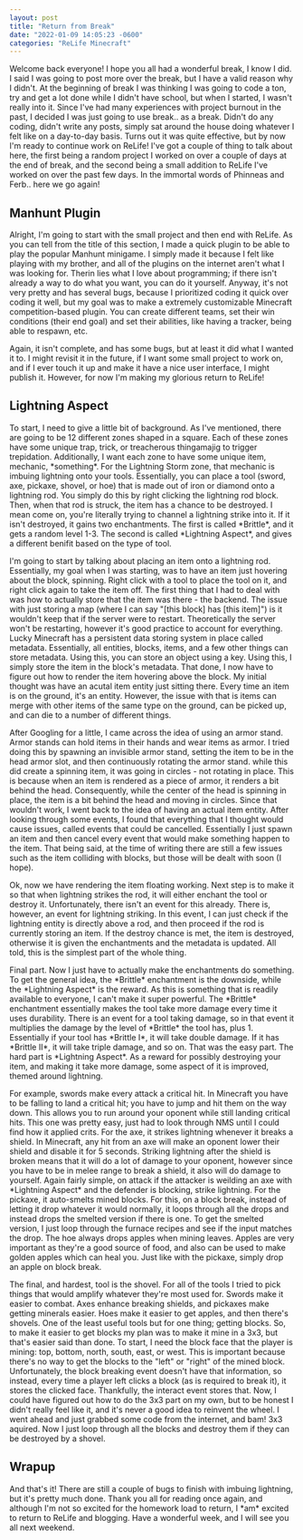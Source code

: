 ```yaml
---
layout: post
title: "Return from Break"
date: "2022-01-09 14:05:23 -0600"
categories: "ReLife Minecraft"
---
```


<p class="paragraph" markdown="1">Welcome back everyone! I hope you all had a wonderful break, I know I did. I said I was going to post more over the break, but I have a valid reason why I didn't. At the beginning of break I was thinking I was going to code a ton, try and get a lot done while I didn't have school, but when I started, I wasn't really into it. Since I've had many experiences with project burnout in the past, I decided I was just going to use break.. as a break. Didn't do any coding, didn't write any posts, simply sat around the house doing whatever I felt like on a day-to-day basis. Turns out it was quite effective, but by now I'm ready to continue work on ReLife! I've got a couple of thing to talk about here, the first being a random project I worked on over a couple of days at the end of break, and the second being a small addition to ReLife I've worked on over the past few days. In the immortal words of Phinneas and Ferb.. here we go again!</p>
<h2 class="heading">Manhunt Plugin</h2>
<p class="paragraph" markdown="1">Alright, I'm going to start with the small project and then end with ReLife. As you can tell from the title of this section, I made a quick plugin to be able to play the popular Manhunt minigame. I simply made it because I felt like playing with my brother, and all of the plugins on the internet aren't what I was looking for. Therin lies what I love about programming; if there isn't already a way to do what you want, you can do it yourself. Anyway, it's not very pretty and has several bugs, because I prioritized coding it quick over coding it well, but my goal was to make a extremely customizable Minecraft competition-based plugin. You can create different teams, set their win conditions (their end goal) and set their abilities, like having a tracker, being able to respawn, etc.</p>
<p class="paragraph" markdown="1">Again, it isn't complete, and has some bugs, but at least it did what I wanted it to. I might revisit it in the future, if I want some small project to work on, and if I ever touch it up and make it have a nice user interface, I might publish it. However, for now I'm making my glorious return to ReLife!</p>
<h2 class="heading">Lightning Aspect</h2>
<p class="paragraph" markdown="1">To start, I need to give a little bit of background. As I've mentioned, there are going to be 12 different zones shaped in a square. Each of these zones have some unique trap, trick, or treacherous thingamajig to trigger trepidation. Additionally, I want each zone to have some unique item, mechanic, *something*. For the Lightning Storm zone, that mechanic is imbuing lightning onto your tools. Essentially, you can place a tool (sword, axe, pickaxe, shovel, or hoe) that is made out of iron or diamond onto a lightning rod. You simply do this by right clicking the lightning rod block. Then, when that rod is struck, the item has a chance to be destroyed. I mean come on, you're literally trying to channel a lightning strike into it. If it isn't destroyed, it gains two enchantments. The first is called *Brittle*, and it gets a random level 1-3. The second is called *Lightning Aspect*, and gives a different benifit based on the type of tool.</p>
<p class="paragraph" markdown="1">I'm going to start by talking about placing an item onto a lightning rod. Essentially, my goal when I was starting, was to have an item just hovering about the block, spinning. Right click with a tool to place the tool on it, and right click again to take the item off. The first thing that I had to deal with was how to actually store that the item was there - the backend. The issue with just storing a map (where I can say "[this block] has [this item]") is it wouldn't keep that if the server were to restart. Theoretically the server won't be restarting, however it's good practice to account for everything. Lucky Minecraft has a persistent data storing system in place called metadata. Essentially, all entities, blocks, items, and a few other things can store metadata. Using this, you can store an object using a key. Using this, I simply store the item in the block's metadata. That done, I now have to figure out how to render the item hovering above the block. My initial thought was have an acutal item entity just sitting there. Every time an item is on the ground, it's an entity. However, the issue with that is items can merge with other items of the same type on the ground, can be picked up, and can die to a number of different things.</p>
<p class="paragraph" markdown="1">After Googling for a little, I came across the idea of using an armor stand. Armor stands can hold items in their hands and wear items as armor. I tried doing this by spawning an invisible armor stand, setting the item to be in the head armor slot, and then continuously rotating the armor stand. while this did create a spinning item, it was going in circles - not rotating in place. This is because when an item is rendered as a piece of armor, it renders a bit behind the head. Consequently, while the center of the head is spinning in place, the item is a bit behind the head and moving in circles. Since that wouldn't work, I went back to the idea of having an actual item entity. After looking through some events, I found that everything that I thought would cause issues, called events that could be cancelled. Essentially I just spawn an item and then cancel every event that would make something happen to the item. That being said, at the time of writing there are still a few issues such as the item colliding with blocks, but those will be dealt with soon (I hope).</p>
<p class="paragraph" markdown="1">Ok, now we have rendering the item floating working. Next step is to make it so that when lightning strikes the rod, it will either enchant the tool or destroy it. Unfortunately, there isn't an event for this already. There is, however, an event for lightning striking. In this event, I can just check if the lightning entity is directly above a rod, and then proceed if the rod is currently storing an item. If the destroy chance is met, the item is destroyed, otherwise it is given the enchantments and the metadata is updated. All told, this is the simplest part of the whole thing.</p>
<p class="paragraph" markdown="1">Final part. Now I just have to actually make the enchantments do something. To get the general idea, the *Brittle* enchantment is the downside, while the *Lightning Aspect* is the reward. As this is something that is readily available to everyone, I can't make it super powerful. The *Brittle* enchantment essentially makes the tool take more damage every time it uses durability. There is an event for a tool taking damage, so in that event it multiplies the damage by the level of *Brittle* the tool has, plus 1. Essentially if your tool has *Brittle I*, it will take double damage. If it has *Brittle II*, it will take triple damage, and so on. That was the easy part. The hard part is *Lightning Aspect*. As a reward for possibly destroying your item, and making it take more damage, some aspect of it is improved, themed around lightning.</p>
<p class="paragraph" markdown="1">For example, swords make every attack a critical hit. In Minecraft you have to be falling to land a critical hit; you have to jump and hit them on the way down. This allows you to run around your oponent while still landing critical hits. This one was pretty easy, just had to look through NMS until I could find how it applied crits. For the axe, it strikes lightning whenever it breaks a shield. In Minecraft, any hit from an axe will make an oponent lower their shield and disable it for 5 seconds. Striking lightning after the shield is broken means that it will do a lot of damage to your oponent, however since you have to be in melee range to break a shield, it also will do damage to yourself. Again fairly simple, on attack if the attacker is weilding an axe with *Lightning Aspect* and the defender is blocking, strike lightning. For the pickaxe, it auto-smelts mined blocks. For this, on a block break, instead of letting it drop whatever it would normally, it loops through all the drops and instead drops the smelted version if there is one. To get the smelted version, I just loop through the furnace recipes and see if the input matches the drop. The hoe always drops apples when mining leaves. Apples are very important as they're a good source of food, and also can be used to make golden apples which can heal you. Just like with the pickaxe, simply drop an apple on block break.</p>
<p class="paragraph" markdown="1">The final, and hardest, tool is the shovel. For all of the tools I tried to pick things that would amplify whatever they're most used for. Swords make it easier to combat. Axes enhance breaking shields, and pickaxes make getting minerals easier. Hoes make it easier to get apples, and then there's shovels. One of the least useful tools but for one thing; getting blocks. So, to make it easier to get blocks my plan was to make it mine in a 3x3, but that's easier said than done. To start, I need the block face that the player is mining: top, bottom, north, south, east, or west. This is important because there's no way to get the blocks to the "left" or "right" of the mined block. Unfortunately, the block breaking event doesn't have that information, so instead, every time a player left clicks a block (as is required to break it), it stores the clicked face. Thankfully, the interact event stores that. Now, I could have figured out how to do the 3x3 part on my own, but to be honest I didn't really feel like it, and it's never a good idea to reinvent the wheel. I went ahead and just grabbed some code from the internet, and bam! 3x3 aquired. Now I just loop through all the blocks and destroy them if they can be destroyed by a shovel.</p>

<h2 class="heading">Wrapup</h2>
<p class="paragraph" markdown="1">And that's it! There are still a couple of bugs to finish with imbuing lightning, but it's pretty much done. Thank you all for reading once again, and although I'm not so excited for the homework load to return, I *am* excited to return to ReLife and blogging. Have a wonderful week, and I will see you all next weekend.
